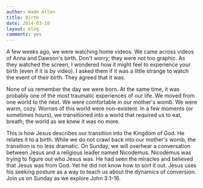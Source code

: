```yaml
---
author: Wade Allen
title: Birth
date: 2014-03-10
layout: blog
comments: yes
---
```

 
A few weeks ago, we were watching home videos. We came across videos of Anna and Dawson's birth. Don't worry; they were not too graphic. As they watched the screen, I wondered how it might feel to experience your birth (even if it is by video). I asked them if it was a little strange to watch the event of their birth. They agreed that it was.

None of us remember the day we were born. At the same time, it was probably one of the most traumatic experiences of our life. We moved from one world to the next. We were comfortable in our mother's womb. We were warm, cozy. Worries of this world were non-existent. In a few moments (or sometimes hours), we transitioned into a world that required us to eat, breath; the world as we knew it was no more. 

This is how Jesus describes our transition into the Kingdom of God. He relates it to a birth. While we do not crawl back into our mother's womb, the transition is no less dramatic. On Sunday, we will overhear a conversation between Jesus and a religious leader named Nicodemus. Nicodemus was trying to figure out who Jesus was. He had seen the miracles and believed that Jesus was from God. Yet he did not know how to sort it  out. Jesus uses his seeking posture as a way to teach us about the dynamics of conversion. Join us on Sunday as we explore John 3:1–16. 

